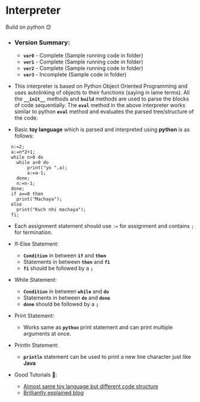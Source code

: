 # Interpreter
Build on python :blush:
* ### Version Summary:
  - **`ver0`** - Complete   (Sample running code in folder)
  - **`ver1`** - Complete   (Sample running code in folder)
  - **`ver2`** - Complete   (Sample running code in folder)
  - **`ver3`** - Incomplete (Sample code in folder)
  
* This interpreter is based on Python Object Oriented Programming and uses autolinking of objects to their functions (saying in lame terms). All the **`__init__`** methods and **`build`** methods are used to parse the blocks of code sequentially.
  The **`eval`** method in the above interpreter works similar to python **`eval`** method and evaluates the parsed tree/structure of the code.
* Basic **toy language** which is parsed and interpreted using **python** is as follows:
```
  n:=2;
  a:=n*2+1;
  while n>0 do
  	while a>0 do
  		print("yo ",a);
  		a:=a-1;
  	done;
  	n:=n-1;
  done;
  if a==0 then
  	print("Machaya");
  else
  	print("Kuch nhi machaya");
  fi;
```
  * Each assignment statement should use `:=` for assignment and contains `;` for termination.
  * If-Else Statement:
    - **`Condition`** in between **`if`** and **`then`**
    - Statements in between **`then`** and **`fi`**
    - **`fi`** should be followed by a **`;`**
  * While Statement:
    - **`Condition`** in between **`while`** and **`do`**
    - Statements in between **`do`** and **`done`**
    - **`done`** should be followed by a **`;`**
  * Print Statement:
    - Works same as **`python`** print statement and can print multiple arguments at once.
  * Println Statement:
    - **`println`** statement can be used to print a new line character just like **Java**
    
* Good Tutorials :bookmark::
  - [Almost same toy language but different code structure](http://jayconrod.com/posts/37/a-simple-interpreter-from-scratch-in-python-part-1)
  - [Brilliantly explained blog](https://ruslanspivak.com/lsbasi-part1/)
